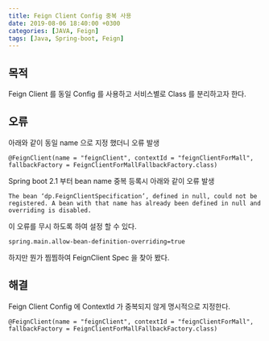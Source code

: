 ```yaml
---
title: Feign Client Config 중복 사용
date: 2019-08-06 18:40:00 +0300
categories: [JAVA, Feign]
tags: [Java, Spring-boot, Feign]
---
```


## 목적
Feign Client 를 동일 Config 를 사용하고 서비스별로 Class 를 분리하고자 한다.

## 오류
아래와 같이 동일 name 으로 지정 했더니 오류 발생
```
@FeignClient(name = "feignClient", contextId = "feignClientForMall", fallbackFactory = FeignClientForMallFallbackFactory.class)
```

Spring boot 2.1 부터 bean name 중복 등록시 아래와 같이 오류 발생
```
The bean ‘dp.FeignClientSpecification’, defined in null, could not be registered. A bean with that name has already been defined in null and overriding is disabled.
```

이 오류를 무시 하도록 하여 설정 할 수 있다.
```
spring.main.allow-bean-definition-overriding=true
```

하지만 뭔가 찜찜하여 FeignClient Spec 을 찾아 봤다.

## 해결
Feign Client Config 에 ContextId 가 중복되지 않게 명시적으로 지정한다.
```
@FeignClient(name = "feignClient", contextId = "feignClientForMall", fallbackFactory = FeignClientForMallFallbackFactory.class)
```
